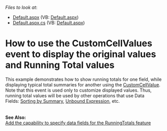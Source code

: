 <!-- default file list -->
*Files to look at*:

* [Default.aspx](./CS/WebApplication1/Default.aspx) (VB: [Default.aspx](./VB/WebApplication1/Default.aspx))
* [Default.aspx.cs](./CS/WebApplication1/Default.aspx.cs) (VB: [Default.aspx](./VB/WebApplication1/Default.aspx))
<!-- default file list end -->
# How to use the CustomCellValues event to display the original values and Running Total values


<p>This example demonstrates how to show running totals for one field, while displaying typical total summaries for another using the <a href="https://documentation.devexpress.com/AspNet/DevExpressWebASPxPivotGridASPxPivotGrid_CustomCellValuetopic.aspx">CustomCellValue</a>. Note that this event is used only to customize displayed values. Thus, running total values will be used by other operations that use Data Fields: <a href="https://documentation.devexpress.com/WindowsForms/CustomDocument9726.aspx">Sorting by Summary</a>, <a href="https://documentation.devexpress.com/#WindowsForms/CustomDocument1799">Unbound Expression</a>, etc. <br><br><br><strong>See Also:</strong> <br><a href="https://www.devexpress.com/Support/Center/p/S30656">Add the capability to specify data fields for the RunningTotals feature</a> </p>

<br/>


